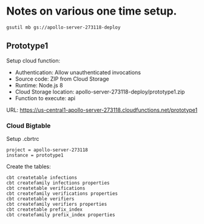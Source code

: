# Notes on various one time setup.

```
gsutil mb gs://apollo-server-273118-deploy
```

## Prototype1 

Setup cloud function:
   * Authentication: Allow unauthenticated invocations
   * Source code: ZIP from Cloud Storage
   * Runtime: Node.js 8
   * Cloud Storage location: apollo-server-273118-deploy/prototype1.zip
   * Function to execute: api

URL: https://us-central1-apollo-server-273118.cloudfunctions.net/prototype1

### Cloud Bigtable

Setup .cbrtrc
```
project = apollo-server-273118
instance = prototype1
```

Create the tables:
```
cbt createtable infections
cbt createfamily infections properties
cbt createtable verifications
cbt createfamily verifications properties
cbt createtable verifiers
cbt createfamily verifiers properties
cbt createtable prefix_index
cbt createfamily prefix_index properties
```
